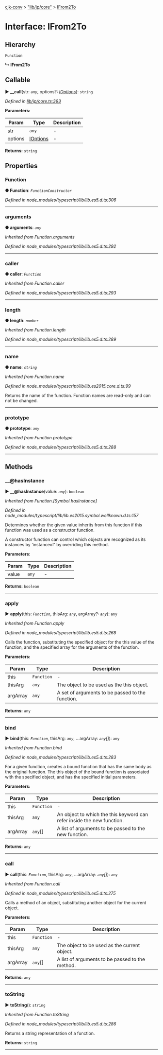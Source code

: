 [cjk-conv](../README.md) > ["lib/jp/core"](../modules/_lib_jp_core_.md) > [IFrom2To](../interfaces/_lib_jp_core_.ifrom2to.md)



# Interface: IFrom2To

## Hierarchy


 `Function`

**↳ IFrom2To**







## Callable
► **__call**(str: *`any`*, options?: *[IOptions](_lib_jp_core_.ioptions.md)*): `string`



*Defined in [lib/jp/core.ts:393](https://github.com/bluelovers/cjk-convert/blob/7c2ab19/lib/jp/core.ts#L393)*



**Parameters:**

| Param | Type | Description |
| ------ | ------ | ------ |
| str | `any`   |  - |
| options | [IOptions](_lib_jp_core_.ioptions.md)   |  - |





**Returns:** `string`





## Properties
<a id="function"></a>

###  Function

**●  Function**:  *`FunctionConstructor`* 

*Defined in node_modules/typescript/lib/lib.es5.d.ts:306*





___

<a id="arguments"></a>

###  arguments

**●  arguments**:  *`any`* 

*Inherited from Function.arguments*

*Defined in node_modules/typescript/lib/lib.es5.d.ts:292*





___

<a id="caller"></a>

###  caller

**●  caller**:  *`Function`* 

*Inherited from Function.caller*

*Defined in node_modules/typescript/lib/lib.es5.d.ts:293*





___

<a id="length"></a>

###  length

**●  length**:  *`number`* 

*Inherited from Function.length*

*Defined in node_modules/typescript/lib/lib.es5.d.ts:289*





___

<a id="name"></a>

###  name

**●  name**:  *`string`* 

*Inherited from Function.name*

*Defined in node_modules/typescript/lib/lib.es2015.core.d.ts:99*



Returns the name of the function. Function names are read-only and can not be changed.




___

<a id="prototype"></a>

###  prototype

**●  prototype**:  *`any`* 

*Inherited from Function.prototype*

*Defined in node_modules/typescript/lib/lib.es5.d.ts:288*





___


## Methods
<a id="___hasinstance"></a>

###  __@hasInstance

► **__@hasInstance**(value: *`any`*): `boolean`



*Inherited from Function.[Symbol.hasInstance]*

*Defined in node_modules/typescript/lib/lib.es2015.symbol.wellknown.d.ts:157*



Determines whether the given value inherits from this function if this function was used as a constructor function.

A constructor function can control which objects are recognized as its instances by 'instanceof' by overriding this method.


**Parameters:**

| Param | Type | Description |
| ------ | ------ | ------ |
| value | `any`   |  - |





**Returns:** `boolean`





___

<a id="apply"></a>

###  apply

► **apply**(this: *`Function`*, thisArg: *`any`*, argArray?: *`any`*): `any`



*Inherited from Function.apply*

*Defined in node_modules/typescript/lib/lib.es5.d.ts:268*



Calls the function, substituting the specified object for the this value of the function, and the specified array for the arguments of the function.


**Parameters:**

| Param | Type | Description |
| ------ | ------ | ------ |
| this | `Function`   |  - |
| thisArg | `any`   |  The object to be used as the this object. |
| argArray | `any`   |  A set of arguments to be passed to the function. |





**Returns:** `any`





___

<a id="bind"></a>

###  bind

► **bind**(this: *`Function`*, thisArg: *`any`*, ...argArray: *`any`[]*): `any`



*Inherited from Function.bind*

*Defined in node_modules/typescript/lib/lib.es5.d.ts:283*



For a given function, creates a bound function that has the same body as the original function. The this object of the bound function is associated with the specified object, and has the specified initial parameters.


**Parameters:**

| Param | Type | Description |
| ------ | ------ | ------ |
| this | `Function`   |  - |
| thisArg | `any`   |  An object to which the this keyword can refer inside the new function. |
| argArray | `any`[]   |  A list of arguments to be passed to the new function. |





**Returns:** `any`





___

<a id="call"></a>

###  call

► **call**(this: *`Function`*, thisArg: *`any`*, ...argArray: *`any`[]*): `any`



*Inherited from Function.call*

*Defined in node_modules/typescript/lib/lib.es5.d.ts:275*



Calls a method of an object, substituting another object for the current object.


**Parameters:**

| Param | Type | Description |
| ------ | ------ | ------ |
| this | `Function`   |  - |
| thisArg | `any`   |  The object to be used as the current object. |
| argArray | `any`[]   |  A list of arguments to be passed to the method. |





**Returns:** `any`





___

<a id="tostring"></a>

###  toString

► **toString**(): `string`



*Inherited from Function.toString*

*Defined in node_modules/typescript/lib/lib.es5.d.ts:286*



Returns a string representation of a function.




**Returns:** `string`





___


